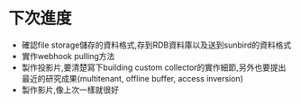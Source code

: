 # 下次進度

* 確認file storage儲存的資料格式,存到RDB資料庫以及送到sunbird的資料格式
* 實作webhook pulling方法
* 製作投影片,要清楚寫下building custom collector的實作細節,另外也要提出最近的研究成果(multitenant, offline buffer, access inversion)
* 製作影片,像上次一樣就很好
